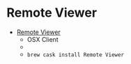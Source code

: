 # Remote Viewer
- [Remote Viewer](https://www.spice-space.org/osx-client.html)
  -  OSX Client
  - 
  - `brew cask install Remote Viewer`
